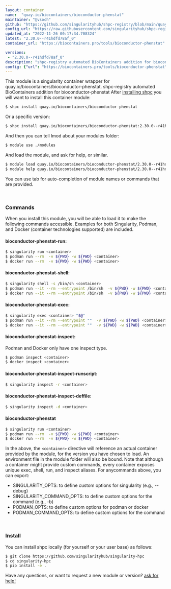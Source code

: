 ```yaml
---
layout: container
name:  "quay.io/biocontainers/bioconductor-phenstat"
maintainer: "@vsoch"
github: "https://github.com/singularityhub/shpc-registry/blob/main/quay.io/biocontainers/bioconductor-phenstat/container.yaml"
config_url: "https://raw.githubusercontent.com/singularityhub/shpc-registry/main/quay.io/biocontainers/bioconductor-phenstat/container.yaml"
updated_at: "2022-11-26 00:17:34.708324"
latest: "2.30.0--r41hdfd78af_0"
container_url: "https://biocontainers.pro/tools/bioconductor-phenstat"

versions:
 - "2.30.0--r41hdfd78af_0"
description: "shpc-registry automated BioContainers addition for bioconductor-phenstat"
config: {"url": "https://biocontainers.pro/tools/bioconductor-phenstat", "maintainer": "@vsoch", "description": "shpc-registry automated BioContainers addition for bioconductor-phenstat", "latest": {"2.30.0--r41hdfd78af_0": "sha256:3a8d3d094c1f9f9fe74641d893511151e08b8df783c226920299d01f888a7604"}, "tags": {"2.30.0--r41hdfd78af_0": "sha256:3a8d3d094c1f9f9fe74641d893511151e08b8df783c226920299d01f888a7604"}, "docker": "quay.io/biocontainers/bioconductor-phenstat"}
---
```


This module is a singularity container wrapper for quay.io/biocontainers/bioconductor-phenstat.
shpc-registry automated BioContainers addition for bioconductor-phenstat
After [installing shpc](#install) you will want to install this container module:


```bash
$ shpc install quay.io/biocontainers/bioconductor-phenstat
```

Or a specific version:

```bash
$ shpc install quay.io/biocontainers/bioconductor-phenstat:2.30.0--r41hdfd78af_0
```

And then you can tell lmod about your modules folder:

```bash
$ module use ./modules
```

And load the module, and ask for help, or similar.

```bash
$ module load quay.io/biocontainers/bioconductor-phenstat/2.30.0--r41hdfd78af_0
$ module help quay.io/biocontainers/bioconductor-phenstat/2.30.0--r41hdfd78af_0
```

You can use tab for auto-completion of module names or commands that are provided.

<br>

### Commands

When you install this module, you will be able to load it to make the following commands accessible.
Examples for both Singularity, Podman, and Docker (container technologies supported) are included.

#### bioconductor-phenstat-run:

```bash
$ singularity run <container>
$ podman run --rm  -v ${PWD} -w ${PWD} <container>
$ docker run --rm  -v ${PWD} -w ${PWD} <container>
```

#### bioconductor-phenstat-shell:

```bash
$ singularity shell -s /bin/sh <container>
$ podman run --it --rm --entrypoint /bin/sh  -v ${PWD} -w ${PWD} <container>
$ docker run --it --rm --entrypoint /bin/sh  -v ${PWD} -w ${PWD} <container>
```

#### bioconductor-phenstat-exec:

```bash
$ singularity exec <container> "$@"
$ podman run --it --rm --entrypoint ""  -v ${PWD} -w ${PWD} <container> "$@"
$ docker run --it --rm --entrypoint ""  -v ${PWD} -w ${PWD} <container> "$@"
```

#### bioconductor-phenstat-inspect:

Podman and Docker only have one inspect type.

```bash
$ podman inspect <container>
$ docker inspect <container>
```

#### bioconductor-phenstat-inspect-runscript:

```bash
$ singularity inspect -r <container>
```

#### bioconductor-phenstat-inspect-deffile:

```bash
$ singularity inspect -d <container>
```



#### bioconductor-phenstat

```bash
$ singularity run <container>
$ podman run --rm  -v ${PWD} -w ${PWD} <container>
$ docker run --rm  -v ${PWD} -w ${PWD} <container>
```


In the above, the `<container>` directive will reference an actual container provided
by the module, for the version you have chosen to load. An environment file in the
module folder will also be bound. Note that although a container
might provide custom commands, every container exposes unique exec, shell, run, and
inspect aliases. For anycommands above, you can export:

 - SINGULARITY_OPTS: to define custom options for singularity (e.g., --debug)
 - SINGULARITY_COMMAND_OPTS: to define custom options for the command (e.g., -b)
 - PODMAN_OPTS: to define custom options for podman or docker
 - PODMAN_COMMAND_OPTS: to define custom options for the command

<br>

### Install

You can install shpc locally (for yourself or your user base) as follows:

```bash
$ git clone https://github.com/singularityhub/singularity-hpc
$ cd singularity-hpc
$ pip install -e .
```

Have any questions, or want to request a new module or version? [ask for help!](https://github.com/singularityhub/singularity-hpc/issues)